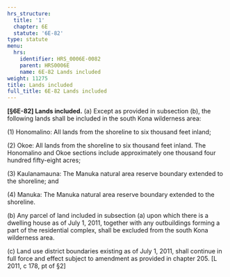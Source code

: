 ```yaml
---
hrs_structure:
  title: '1'
  chapter: 6E
  statute: '6E-82'
type: statute
menu:
  hrs:
    identifier: HRS_0006E-0082
    parent: HRS0006E
    name: 6E-82 Lands included
weight: 11275
title: Lands included
full_title: 6E-82 Lands included
---
```

**[§6E-82] Lands included.** (a) Except as provided in subsection (b), the following lands shall be included in the south Kona wilderness area:

(1) Honomalino: All lands from the shoreline to six thousand feet inland;

(2) Okoe: All lands from the shoreline to six thousand feet inland. The Honomalino and Okoe sections include approximately one thousand four hundred fifty-eight acres;

(3) Kaulanamauna: The Manuka natural area reserve boundary extended to the shoreline; and

(4) Manuka: The Manuka natural area reserve boundary extended to the shoreline.

(b) Any parcel of land included in subsection (a) upon which there is a dwelling house as of July 1, 2011, together with any outbuildings forming a part of the residential complex, shall be excluded from the south Kona wilderness area.

(c) Land use district boundaries existing as of July 1, 2011, shall continue in full force and effect subject to amendment as provided in chapter 205\. [L 2011, c 178, pt of §2]